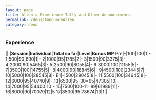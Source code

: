 ```yaml
---
layout: page
title: Allen's Experience Tally and Other Announcements
permalink: /deus/AnnounceAllen
category: deus
---
```

### Experience

|| |__Session__|__Individual__|__Total so far__|__Level__|__Bonus MP__
Pre|-|100|100|1|-
1|500|90|690|1|-
2|1000|95|1785|2|-
3|1500|90|3375|3|-
4|2000|90|5465|3|-
5|2500|90|8055|4|-
6|3000|100|11155|5|-
7|3500|100|14755|5|-
8|4000|90|18845|6|-
9|4500|100|23445|7|-
10|5000|100|28545|8|-
E1|-|500|29045|8|-
11|5500|100|34645|8|-
12|6000|95|40740|9|-
13|6500|95-30=65|47305|10|-
14|7000|95|54400|10|-
15|7500|100-11=89|61989|11|-
16|8000|90|70079|12|5
17|8500|95|78674|13|1||
